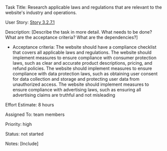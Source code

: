 Task Title: Research applicable laws and regulations that are relevant to the website's industry and operations.

User Story: [Story 3.2.7.1](../../stories/story_3.2.7.md)

Description: [Describe the task in more detail. What needs to be done? What are the acceptance criteria? What are the dependencies?]
* Acceptance criteria: The website should have a compliance checklist that covers all applicable laws and regulations.
The website should implement measures to ensure compliance with consumer protection laws, such as clear and accurate product descriptions, pricing, and refund policies.
The website should implement measures to ensure compliance with data protection laws, such as obtaining user consent for data collection and storage and protecting user data from unauthorized access.
The website should implement measures to ensure compliance with advertising laws, such as ensuring all advertising claims are truthful and not misleading

Effort Estimate: 8 hours

Assigned To: team members

Priority: high

Status: not started

Notes: [Include]